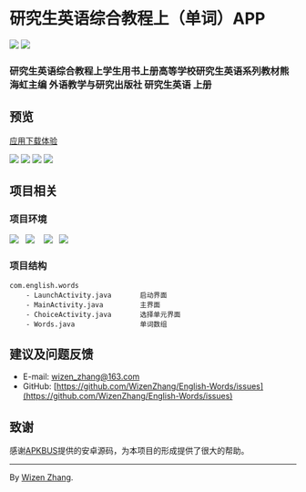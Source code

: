 # 研究生英语综合教程上（单词）APP

![](https://img.shields.io/badge/version-v1.0-brightgreen.svg)   ![](https://img.shields.io/badge/license-MIT-blue.svg)

### 研究生英语综合教程上学生用书上册高等学校研究生英语系列教材熊海虹主编 外语教学与研究出版社 研究生英语 上册

## 预览

[应用下载体验](https://raw.githubusercontent.com/WizenZhang/English-Words/master/Words/bin/Words.apk)

![](screenshots/words1.jpg)   ![](screenshots/words2.jpg)   ![](screenshots/words3.jpg)   ![](screenshots/words4.jpg)

## 项目相关

### 项目环境

![](https://img.shields.io/badge/Windows%207-64bit-blue.svg)   ![](https://img.shields.io/badge/Eclipse-4.6.1-orange.svg)    ![](https://img.shields.io/badge/Android-5.1-97c03d.svg)   ![](https://img.shields.io/badge/荣耀-4A-ff69b4.svg)

### 项目结构

```
com.english.words
    - LaunchActivity.java       启动界面
    - MainActivity.java         主界面
    - ChoiceActivity.java       选择单元界面
    - Words.java                单词数组                   
```

## 建议及问题反馈

+ E-mail: [wizen_zhang@163.com](wizen_zhang@163.com)
+ GitHub: [https://github.com/WizenZhang/English-Words/issues](https://github.com/WizenZhang/English-Words/issues)

## 致谢

感谢[APKBUS](http://www.apkbus.com/forum.php)提供的安卓源码，为本项目的形成提供了很大的帮助。

***

By [Wizen Zhang](https://wizenzhang.github.io/).
